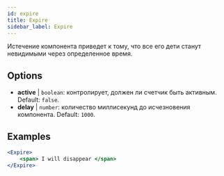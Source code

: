 ```yaml
---
id: expire 
title: Expire
sidebar_label: Expire
---
```


Истечение компонента приведет к тому, что все его дети станут невидимыми через определенное время.

## Options

* __active__ | `boolean`: контролирует, должен ли счетчик быть активным. Default: `false`.
* __delay__ | `number`: количество миллисекунд до исчезновения компонента. Default: `1000`.


## Examples

```jsx live
<Expire>
    <span> I will disappear </span>
</Expire>
```



